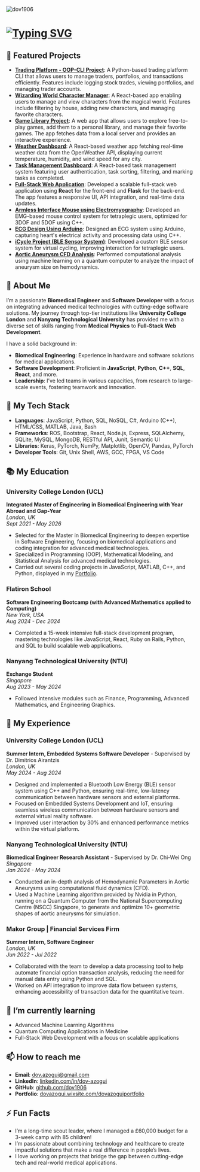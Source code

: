 <p align="left"> <img src="https://komarev.com/ghpvc/?username=dov1906&label=Profile%20views&color=0e75b6&style=flat" alt="dov1906" /> </p>

# [![Typing SVG](https://readme-typing-svg.demolab.com?font=Fira+Code&weight=500&size=21&duration=2500&pause=2000&color=151A64&width=435&lines=Hi+there%2C+I'm+Dov+Azogui+%F0%9F%91%8B;Full+Stack+Developper)](https://git.io/typing-svg)
## 🌟 Featured Projects
- **[Trading Platform - OOP-CLI Project](https://github.com/dov1906/Trading-Platform-OOP-CLI-Project)**: A Python-based trading platform CLI that allows users to manage traders, portfolios, and transactions efficiently. Features include logging stock trades, viewing portfolios, and managing trader accounts.
- **[Wizarding World Character Manager](https://github.com/dov1906/Wizarding-World-Character-Manager)**: A React-based app enabling users to manage and view characters from the magical world. Features include filtering by house, adding new characters, and managing favorite characters.
- **[Game Library Project](https://github.com/dov1906/Game-Library-Project)**: A web app that allows users to explore free-to-play games, add them to a personal library, and manage their favorite games. The app fetches data from a local server and provides an interactive experience.
- **[Weather Dashboard](https://github.com/dov1906/Weather-Dashboard)**: A React-based weather app fetching real-time weather data from the OpenWeather API, displaying current temperature, humidity, and wind speed for any city.
- **[Task Management Dashboard](https://github.com/dov1906/task-dashboard)**: A React-based task management system featuring user authentication, task sorting, filtering, and marking tasks as completed.
- **[Full-Stack Web Application](https://github.com/dov1906/task-dashboard)**: Developed a scalable full-stack web application using **React** for the front-end and **Flask** for the back-end. The app features a responsive UI, API integration, and real-time data updates.
- **[Armless Interface Mouse using Electromyography](https://dovazogui.wixsite.com/dovazoguiportfolio/post/armless-interface-mouse-using-electromyography)**: Developed an EMG-based mouse control system for tetraplegic users, optimized for 3DOF and 5DOF using C++.
- **[ECG Design Using Arduino](https://dovazogui.wixsite.com/dovazoguiportfolio/post/copy-of-ecg-design-using-arduino)**: Designed an ECG system using Arduino, capturing heart's electrical activity and processing data using C++.
- **[iCycle Project (BLE Sensor System)](https://dovazogui.wixsite.com/dovazoguiportfolio/post/empowering-tetraplegic-individuals-with-icycle-a-ble-enabled-virtual-cycling-experience)**: Developed a custom BLE sensor system for virtual cycling, improving interaction for tetraplegic users.
- **[Aortic Aneurysm CFD Analysis](https://dovazogui.wixsite.com/dovazoguiportfolio/post/exploring-aortic-disease-progression-through-computational-fluid-dynamics)**: Performed computational analysis using machine learning on a quantum computer to analyze the impact of aneurysm size on hemodynamics.

## 🚀 About Me
I’m a passionate **Biomedical Engineer** and **Software Developer** with a focus on integrating advanced medical technologies with cutting-edge software solutions. My journey through top-tier institutions like **University College London** and **Nanyang Technological University** has provided me with a diverse set of skills ranging from **Medical Physics** to **Full-Stack Web Development**.

I have a solid background in:
- **Biomedical Engineering**: Experience in hardware and software solutions for medical applications.
- **Software Development**: Proficient in **JavaScript**, **Python**, **C++**, **SQL**, **React**, and more.
- **Leadership**: I’ve led teams in various capacities, from research to large-scale events, fostering teamwork and innovation.

## 🧠 My Tech Stack
- **Languages**: JavaScript, Python, SQL, NoSQL, C#, Arduino (C++), HTML/CSS, MATLAB, Java, Bash
- **Frameworks**: ROS, Bootstrap, React, Node.js, Express, SQLAlchemy, SQLite, MySQL, MongoDB, RESTful API, Junit, Semantic UI
- **Libraries**: Keras, PyTorch, NumPy, Matplotlib, OpenCV, Pandas, PyTorch
- **Developer Tools**: Git, Unix Shell, AWS, GCC, FPGA, VS Code


## 📚 My Education
### University College London (UCL)
**Integrated Master of Engineering in Biomedical Engineering with Year Abroad and Gap-Year**  
*London, UK*  
*Sept 2021 - May 2026*
- Selected for the Master in Biomedical Engineering to deepen expertise in Software Engineering, focusing on biomedical applications and coding integration for advanced medical technologies.
- Specialized in Programming (OOP), Mathematical Modeling, and Statistical Analysis for advanced medical technologies.
- Carried out several coding projects in JavaScript, MATLAB, C++, and Python, displayed in my [Portfolio](#).

### Flatiron School
**Software Engineering Bootcamp (with Advanced Mathematics applied to Computing)**  
*New York, USA*  
*Aug 2024 - Dec 2024*
- Completed a 15-week intensive full-stack development program, mastering technologies like JavaScript, React, Ruby on Rails, Python, and SQL to build scalable web applications.

### Nanyang Technological University (NTU)
**Exchange Student**  
*Singapore*  
*Aug 2023 - May 2024*
- Followed intensive modules such as Finance, Programming, Advanced Mathematics, and Engineering Graphics.


## 💼 My Experience

### University College London (UCL)  
**Summer Intern, Embedded Systems Software Developer** - Supervised by Dr. Dimitrios Airantzis  
*London, UK*  
*May 2024 - Aug 2024*  
- Designed and implemented a Bluetooth Low Energy (BLE) sensor system using C++ and Python, ensuring real-time, low-latency communication between hardware sensors and external platforms.
- Focused on Embedded Systems Development and IoT, ensuring seamless wireless communication between hardware sensors and external virtual reality software.
- Improved user interaction by 30% and enhanced performance metrics within the virtual platform.

### Nanyang Technological University (NTU)  
**Biomedical Engineer Research Assistant** - Supervised by Dr. Chi-Wei Ong  
*Singapore*  
*Jan 2024 - May 2024*  
- Conducted an in-depth analysis of Hemodynamic Parameters in Aortic Aneurysms using computational fluid dynamics (CFD).
- Used a Machine Learning algorithm provided by Nvidia in Python, running on a Quantum Computer from the National Supercomputing Centre (NSCC) Singapore, to generate and optimize 10+ geometric shapes of aortic aneurysms for simulation.

### Makor Group | Financial Services Firm  
**Summer Intern, Software Engineer**  
*London, UK*  
*Jun 2022 - Jul 2022*  
- Collaborated with the team to develop a data processing tool to help automate financial option transaction analysis, reducing the need for manual data entry using Python and SQL.
- Worked on API integration to improve data flow between systems, enhancing accessibility of transaction data for the quantitative team.


## 🌱 I’m currently learning
- Advanced Machine Learning Algorithms
- Quantum Computing Applications in Medicine
- Full-Stack Web Development with a focus on scalable applications

## 📫 How to reach me
- **Email**: [dov.azogui@gmail.com](mailto:dov.azogui@gmail.com)
- **LinkedIn**: [linkedin.com/in/dov-azogui](https://www.linkedin.com/in/dov-azogui)
- **GitHub**: [github.com/dov1906](https://github.com/dov1906)
- **Portfolio**: [dovazogui.wixsite.com/dovazoguiportfolio](https://dovazogui.wixsite.com/dovazoguiportfolio)

## ⚡ Fun Facts
- I’m a long-time scout leader, where I managed a £60,000 budget for a 3-week camp with 85 children!
- I’m passionate about combining technology and healthcare to create impactful solutions that make a real difference in people’s lives.
- I love working on projects that bridge the gap between cutting-edge tech and real-world medical applications.


